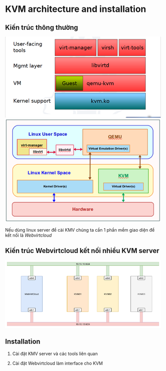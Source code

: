 # KVM architecture and installation

## Kiến trúc thông thường

<img src="./images/kvm-architecture-2.png" alt="kvm-architecture"/>

<img src="./images/kvm-architecture.png" alt="kvm-architecture"/>

Nếu dùng linux server để cài KMV chúng ta cần 1 phần mềm giao diện để kết nối là *Webvirtcloud*

## Kiến trúc Webvirtcloud kết nối nhiều KVM server

<img src="./images/webvirtcloud.png" alt="webvirtcloud"/>

## Installation

1. Cài đặt KMV server và các tools liên quan

2. Cài đặt Webvirtcloud làm interface cho KVM